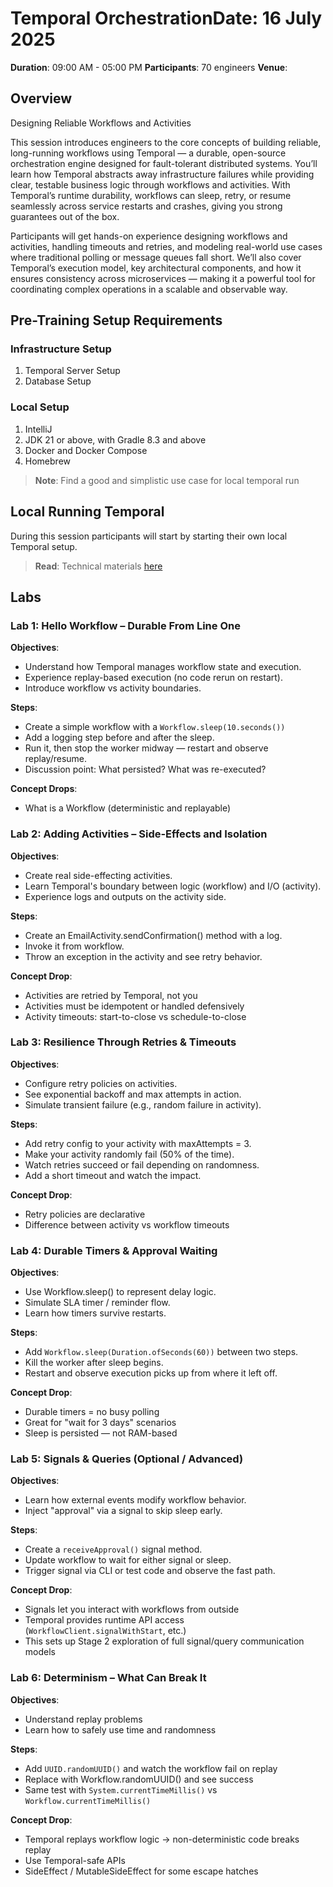 # Temporal Orchestration**Date**: 16 July 2025
**Duration**: 09:00 AM - 05:00 PM
**Participants**: 70 engineers
**Venue**: 

## Overview

Designing Reliable Workflows and Activities

This session introduces engineers to the core concepts of building reliable, long-running workflows using Temporal — a durable, open-source orchestration engine designed for fault-tolerant distributed systems. You’ll learn how Temporal abstracts away infrastructure failures while providing clear, testable business logic through workflows and activities. With Temporal’s runtime durability, workflows can sleep, retry, or resume seamlessly across service restarts and crashes, giving you strong guarantees out of the box.

Participants will get hands-on experience designing workflows and activities, handling timeouts and retries, and modeling real-world use cases where traditional polling or message queues fall short. We’ll also cover Temporal’s execution model, key architectural components, and how it ensures consistency across microservices — making it a powerful tool for coordinating complex operations in a scalable and observable way.

## Pre-Training Setup Requirements

### Infrastructure Setup

1. Temporal Server Setup
2. Database Setup

### Local Setup

1. IntelliJ
2. JDK 21 or above, with Gradle 8.3 and above
3. Docker and Docker Compose
4. Homebrew

> **Note**: Find a good and simplistic use case for local temporal run

## Local Running Temporal

During this session participants will start by starting their own local Temporal setup.
> **Read**: Technical materials [here](MATERIALS.md)

## Labs

### Lab 1: Hello Workflow – Durable From Line One
**Objectives**:
* Understand how Temporal manages workflow state and execution.
* Experience replay-based execution (no code rerun on restart).
* Introduce workflow vs activity boundaries.

**Steps**:
* Create a simple workflow with a `Workflow.sleep(10.seconds())`
* Add a logging step before and after the sleep.
* Run it, then stop the worker midway — restart and observe replay/resume.
* Discussion point: What persisted? What was re-executed?

**Concept Drops**:
* What is a Workflow (deterministic and replayable)

### Lab 2: Adding Activities – Side-Effects and Isolation
**Objectives**:
* Create real side-effecting activities.
* Learn Temporal's boundary between logic (workflow) and I/O (activity).
* Experience logs and outputs on the activity side.

**Steps**:
* Create an EmailActivity.sendConfirmation() method with a log.
* Invoke it from workflow.
* Throw an exception in the activity and see retry behavior.

**Concept Drop**:
* Activities are retried by Temporal, not you
* Activities must be idempotent or handled defensively
* Activity timeouts: start-to-close vs schedule-to-close

### Lab 3: Resilience Through Retries & Timeouts
**Objectives**:
* Configure retry policies on activities.
* See exponential backoff and max attempts in action.
* Simulate transient failure (e.g., random failure in activity).

**Steps**:
* Add retry config to your activity with maxAttempts = 3.
* Make your activity randomly fail (50% of the time).
* Watch retries succeed or fail depending on randomness.
* Add a short timeout and watch the impact.

**Concept Drop**:
* Retry policies are declarative
* Difference between activity vs workflow timeouts

### Lab 4: Durable Timers & Approval Waiting
**Objectives**:
* Use Workflow.sleep() to represent delay logic.
* Simulate SLA timer / reminder flow.
* Learn how timers survive restarts.

**Steps**:
* Add `Workflow.sleep(Duration.ofSeconds(60))` between two steps.
* Kill the worker after sleep begins.
* Restart and observe execution picks up from where it left off.

**Concept Drop**:
* Durable timers = no busy polling
* Great for "wait for 3 days" scenarios
* Sleep is persisted — not RAM-based

### Lab 5: Signals & Queries (Optional / Advanced)
**Objectives**:
* Learn how external events modify workflow behavior.
* Inject "approval" via a signal to skip sleep early.

**Steps**:
* Create a `receiveApproval()` signal method.
* Update workflow to wait for either signal or sleep.
* Trigger signal via CLI or test code and observe the fast path.

**Concept Drop**:
* Signals let you interact with workflows from outside
* Temporal provides runtime API access (`WorkflowClient.signalWithStart`, etc.)
* This sets up Stage 2 exploration of full signal/query communication models

### Lab 6: Determinism – What Can Break It
**Objectives**:
* Understand replay problems
* Learn how to safely use time and randomness

**Steps**:
* Add `UUID.randomUUID()` and watch the workflow fail on replay
* Replace with Workflow.randomUUID() and see success
* Same test with `System.currentTimeMillis()` vs `Workflow.currentTimeMillis()`

**Concept Drop**:
* Temporal replays workflow logic →  non-deterministic code breaks replay
* Use Temporal-safe APIs
* SideEffect / MutableSideEffect for some escape hatches
